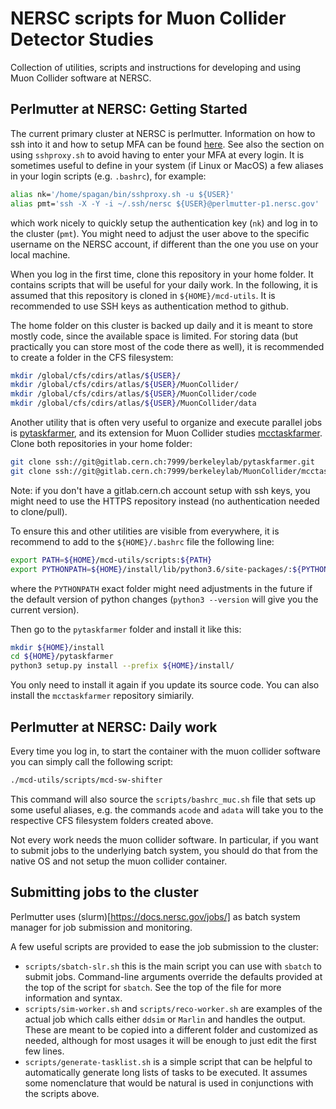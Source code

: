 # NERSC scripts for Muon Collider Detector Studies

Collection of utilities, scripts and instructions for developing and using Muon Collider software at NERSC.

## Perlmutter at NERSC: Getting Started
The current primary cluster at NERSC is perlmutter. Information on how to ssh into it and how to setup MFA can be found [here](https://docs.nersc.gov/systems/perlmutter/).
See also the section on using `sshproxy.sh` to avoid having to enter your MFA at every login.
It is sometimes useful to define in your system (if Linux or MacOS) a few aliases in your login scripts (e.g. `.bashrc`), for example:
```bash
alias nk='/home/spagan/bin/sshproxy.sh -u ${USER}'
alias pmt='ssh -X -Y -i ~/.ssh/nersc ${USER}@perlmutter-p1.nersc.gov'
```
which work nicely to quickly setup the authentication key (`nk`) and log in to the cluster (`pmt`). You might need to adjust the user above to the specific username on the NERSC account, if different than the one you use on your local machine.

When you log in the first time, clone this repository in your home folder. It contains scripts that will be useful for your daily work.
In the following, it is assumed that this repository is cloned in `${HOME}/mcd-utils`.
It is recommended to use SSH keys as authentication method to github.

The home folder on this cluster is backed up daily and it is meant to store mostly code, since the available space is limited.
For storing data (but practically you can store most of the code there as well), it is recommended to create a folder in the CFS filesystem:
```bash
mkdir /global/cfs/cdirs/atlas/${USER}/
mkdir /global/cfs/cdirs/atlas/${USER}/MuonCollider/
mkdir /global/cfs/cdirs/atlas/${USER}/MuonCollider/code
mkdir /global/cfs/cdirs/atlas/${USER}/MuonCollider/data
```

Another utility that is often very useful to organize and execute parallel jobs is [pytaskfarmer](https://gitlab.cern.ch/berkeleylab/pytaskfarmer), and its extension for Muon Collider studies [mcctaskfarmer](https://gitlab.cern.ch/berkeleylab/MuonCollider/mcctaskfarmer). Clone both repositories in your home folder:
```bash
git clone ssh://git@gitlab.cern.ch:7999/berkeleylab/pytaskfarmer.git
git clone ssh://git@gitlab.cern.ch:7999/berkeleylab/MuonCollider/mcctaskfarmer.git
```
Note: if you don't have a gitlab.cern.ch account setup with ssh keys, you might need to use the HTTPS repository instead (no authentication needed to clone/pull).

To ensure this and other utilities are visible from everywhere, it is recommend to add to the `${HOME}/.bashrc` file the following line:
```bash
export PATH=${HOME}/mcd-utils/scripts:${PATH}
export PYTHONPATH=${HOME}/install/lib/python3.6/site-packages/:${PYTHONPATH}
```
where the `PYTHONPATH` exact folder might need adjustments in the future if the default version of python changes (`python3 --version` will give you the current version).

Then go to the `pytaskfarmer` folder and install it like this:
```bash
mkdir ${HOME}/install
cd ${HOME}/pytaskfarmer
python3 setup.py install --prefix ${HOME}/install/
```
You only need to install it again if you update its source code. You can also install the `mcctaskfarmer` repository simiarily.

## Perlmutter at NERSC: Daily work

Every time you log in, to start the container with the muon collider software you can simply call the following script:
```bash
./mcd-utils/scripts/mcd-sw-shifter
```
This command will also source the `scripts/bashrc_muc.sh` file that sets up some useful aliases, e.g. the commands `acode` and `adata` will take you to the respective CFS filesystem folders created above.

Not every work needs the muon collider software. In particular, if you want to submit jobs to the underlying batch system, you should do that from the native OS and not setup the muon collider container.

## Submitting jobs to the cluster
Perlmutter uses (slurm)[https://docs.nersc.gov/jobs/] as batch system manager for job submission and monitoring.

A few useful scripts are provided to ease the job submission to the cluster:
* `scripts/sbatch-slr.sh` this is the main script you can use with `sbatch` to submit jobs. Command-line arguments override the defaults provided at the top of the script for `sbatch`. See the top of the file for more information and syntax.
* `scripts/sim-worker.sh` and `scripts/reco-worker.sh` are examples of the actual job which calls either `ddsim` or `Marlin` and handles the output. These are meant to be copied into a different folder and customized as needed, although for most usages it will be enough to just edit the first few lines.
* `scripts/generate-tasklist.sh` is a simple script that can be helpful to automatically generate long lists of tasks to be executed. It assumes some nomenclature that would be natural is used in conjunctions with the scripts above.

